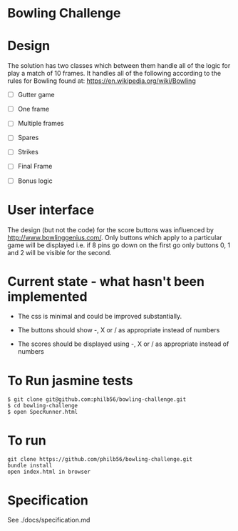 
Bowling Challenge
=================

Design
======

The solution has two classes which between them handle all of the logic for play a match of 10 frames. It handles all of the following according to the rules for Bowling found at: https://en.wikipedia.org/wiki/Bowling

* [ ] Gutter game
* [ ] One frame
* [ ] Multiple frames
* [ ] Spares
* [ ] Strikes
* [ ] Final Frame
* [ ] Bonus logic


User interface
==============

The design (but not the code) for the score buttons was influenced by http://www.bowlinggenius.com/. Only buttons which apply to a particular game will be displayed i.e. if 8 pins go down on the first go only buttons 0, 1 and 2 will be visible for the second.   


Current state - what hasn't been implemented
============================================

* The css is minimal and could be improved substantially.

* The buttons should show -, X or / as appropriate instead of numbers

* The scores should be displayed using -, X or / as appropriate instead of numbers



To Run jasmine tests
=======================

```
$ git clone git@github.com:philb56/bowling-challenge.git
$ cd bowling-challenge
$ open SpecRunner.html
```

To run
======

```
git clone https://github.com/philb56/bowling-challenge.git
bundle install
open index.html in browser
```

Specification
=============

See ./docs/specification.md
